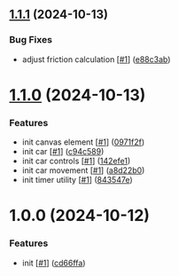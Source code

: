 ## [1.1.1](https://github.com/d3p1/self-driving-car/compare/v1.1.0...v1.1.1) (2024-10-13)


### Bug Fixes

* adjust friction calculation [[#1](https://github.com/d3p1/self-driving-car/issues/1)] ([e88c3ab](https://github.com/d3p1/self-driving-car/commit/e88c3ab2c146214a0173804ea206f807ff43be53))

# [1.1.0](https://github.com/d3p1/self-driving-car/compare/v1.0.0...v1.1.0) (2024-10-13)


### Features

* init canvas element [[#1](https://github.com/d3p1/self-driving-car/issues/1)] ([0971f2f](https://github.com/d3p1/self-driving-car/commit/0971f2f17df75a411b069b42c46afa8b98cd4c9d))
* init car [[#1](https://github.com/d3p1/self-driving-car/issues/1)] ([c94c589](https://github.com/d3p1/self-driving-car/commit/c94c589c6dce8d01fb5ed9f3fd26878c736bf8ed))
* init car controls [[#1](https://github.com/d3p1/self-driving-car/issues/1)] ([142efe1](https://github.com/d3p1/self-driving-car/commit/142efe1e47a516b2ccd8f21710f78a7e903944eb))
* init car movement [[#1](https://github.com/d3p1/self-driving-car/issues/1)] ([a8d22b0](https://github.com/d3p1/self-driving-car/commit/a8d22b0d415f5685923665213d1170f8e232ce92))
* init timer utility [[#1](https://github.com/d3p1/self-driving-car/issues/1)] ([843547e](https://github.com/d3p1/self-driving-car/commit/843547ec6a934ff779324b0aba4dde8c7b2799b4))

# 1.0.0 (2024-10-12)


### Features

* init [[#1](https://github.com/d3p1/self-driving-car/issues/1)] ([cd66ffa](https://github.com/d3p1/self-driving-car/commit/cd66ffaad6d451d2634a34b4ef023660f9313381))
